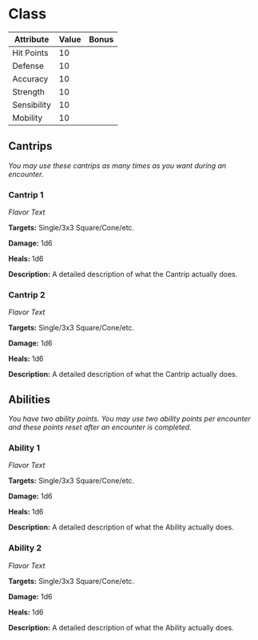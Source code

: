 # Class

|Attribute|Value|Bonus|
|---|---|---|
|Hit Points|10|<center> </center>|
|Defense|10|<center> </center>|
|Accuracy|10|<center> </center>|
|Strength|10|<center> </center>|
|Sensibility|10|<center> </center>|
|Mobility|10|<center> </center>|


## Cantrips
_You may use these cantrips as many times as you want during an encounter._

### Cantrip 1

_Flavor Text_

**Targets:** Single/3x3 Square/Cone/etc.

**Damage:** 1d6

**Heals:** 1d6

**Description:** A detailed description of what the Cantrip actually does.

### Cantrip 2

_Flavor Text_

**Targets:** Single/3x3 Square/Cone/etc.

**Damage:** 1d6

**Heals:** 1d6

**Description:** A detailed description of what the Cantrip actually does.


## Abilities
_You have two ability points.  You may use two ability points per encounter and these points reset after an encounter is completed._

### Ability 1
_Flavor Text_

**Targets:** Single/3x3 Square/Cone/etc.

**Damage:** 1d6

**Heals:** 1d6

**Description:** A detailed description of what the Ability actually does.

### Ability 2

_Flavor Text_

**Targets:** Single/3x3 Square/Cone/etc.

**Damage:** 1d6

**Heals:** 1d6

**Description:** A detailed description of what the Ability actually does.
